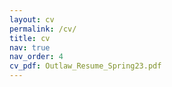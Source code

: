 ```yaml
---
layout: cv
permalink: /cv/
title: cv
nav: true
nav_order: 4
cv_pdf: Outlaw_Resume_Spring23.pdf
---
```


